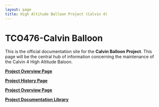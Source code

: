 ```yaml
---
layout: page
title: High Altitude Balloon Project (Calvin 4)
---
```


# TCO476-Calvin Balloon

This is the official documentation site for the **Calvin Balloon Project**. This page will be the central hub of information concerning the maintenance of the Calvin 4 High Altitude Baloon.

**[Project Overview Page](https://stackedit.io/editor)**

**[Project History Page](https://stackedit.io/editor)**

**[Project Overview Page](https://stackedit.io/editor)**

**[Project Documentation Library](https://stackedit.io/editor)**
